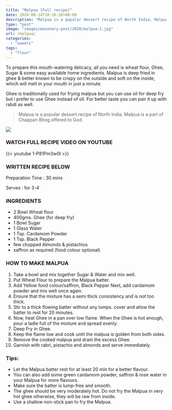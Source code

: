 ```yaml
---
title: "Malpua [Full recipe]"
date: 2020-08-14T10:16:10+06:00
description: "Malpua is a popular dessert recipe of North India. Malpua is a part of Chappan Bhog offered to God."
type: "post"
image: "images/masonary-post/2020/malpua-1.jpg"
url: /malpua/
categories: 
  - "sweets"
tags:
  - "flour"
---
```


To prepare this mouth-watering delicacy, all you need is wheat flour, Ghee, Sugar & some easy available home ingredients. Malpua is deep fried in ghee & better known to be crispy on the outside and soft on the inside, which will melt in your mouth in just a minute. 

Ghee is traditionally used for frying malpua but you can use oil  for deep fry but i prefer to use Ghee instead of oil. For better taste you can pair it up with rabdi as well.

 
> Malpua is a popular dessert recipe of North India. Malpua is a part of Chappan Bhog offered to God. 

![](../images/masonary-post/2020/malpua-2.jpg)

### WATCH FULL RECIPE VIDEO ON YOUTUBE   

{{< youtube 1-P81Pm3w0I >}}


### WRITTEN RECIPE BELOW 

Preparation Time : 30 mins

Serves : for 3-4


### INGREDIENTS

- 2 Bowl Wheat flour
- 400gms. Ghee (for deep fry)
- 1 Bowl Sugar 
- 1 Glass Water
- 1 Tsp. Cardamom Powder
- 1 Tsp. Black Pepper 
- few chopped Almonds & pistachios
- saffron as required (food colour optional)


### HOW TO MAKE MALPUA


1. Take a bowl and mix together Sugar & Water and mix well. 
2. Put Wheat Flour to prepare the Malpua batter. 
3. Add Yellow food colour/saffron, Black Pepper Next, add cardamom powder and mix well once again. 
4. Ensure that the mixture has a semi thick consistency and is not too thick. 
5. Stir to a thick flowing batter without any lumps. cover and allow the batter to rest for 20 minutes. 
6. Now, heat Ghee in a pan over low flame. When the Ghee is hot enough, pour a ladle full of the mixture and spread evenly.
7. Deep Fry in Ghee.
8. Keep the flame low and cook until the malpua is golden from both sides.
9. Remove the cooked malpua and drain the excess Ghee.
10. Garnish with rabri, pistachio and almonds and serve immediately.


### Tips:

* Let the Malpua batter rest for at least 20 min for a better flavour.
* You can also add some green cardamom powder, saffron & rose water in your Malpua for more flavours.
* Make sure the batter is lump-free and smooth.
* The ghee should be very moderately hot. Do not fry the Malpua in very hot ghee otherwise, they will be raw from inside.
* Use a shallow non-stick pan to fry the Malpua.